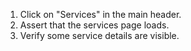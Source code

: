 1. Click on "Services" in the main header.
2. Assert that the services page loads.
3. Verify some service details are visible.